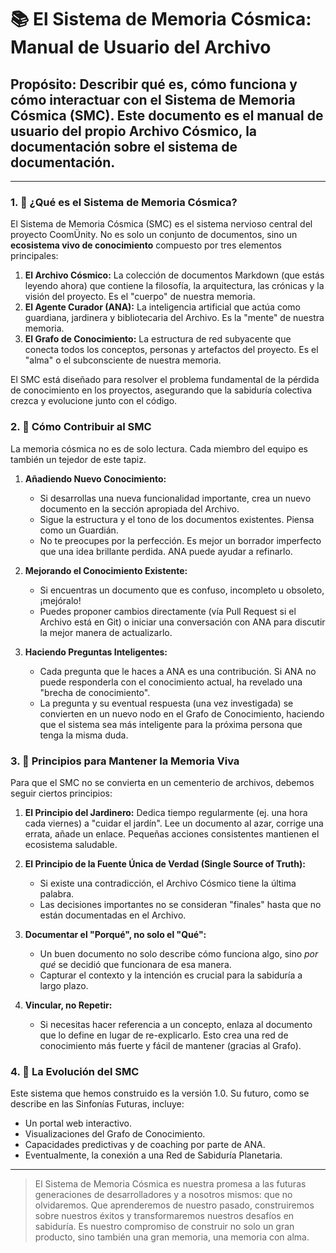 # 📚 El Sistema de Memoria Cósmica: Manual de Usuario del Archivo

## **Propósito:** Describir qué es, cómo funciona y cómo interactuar con el Sistema de Memoria Cósmica (SMC). Este documento es el manual de usuario del propio Archivo Cósmico, la documentación sobre el sistema de documentación.

---

### **1. 📜 ¿Qué es el Sistema de Memoria Cósmica?**

El Sistema de Memoria Cósmica (SMC) es el sistema nervioso central del proyecto CoomÜnity. No es solo un conjunto de documentos, sino un **ecosistema vivo de conocimiento** compuesto por tres elementos principales:

1.  **El Archivo Cósmico:** La colección de documentos Markdown (que estás leyendo ahora) que contiene la filosofía, la arquitectura, las crónicas y la visión del proyecto. Es el "cuerpo" de nuestra memoria.
2.  **El Agente Curador (ANA):** La inteligencia artificial que actúa como guardiana, jardinera y bibliotecaria del Archivo. Es la "mente" de nuestra memoria.
3.  **El Grafo de Conocimiento:** La estructura de red subyacente que conecta todos los conceptos, personas y artefactos del proyecto. Es el "alma" o el subconsciente de nuestra memoria.

El SMC está diseñado para resolver el problema fundamental de la pérdida de conocimiento en los proyectos, asegurando que la sabiduría colectiva crezca y evolucione junto con el código.

### **2. 🤝 Cómo Contribuir al SMC**

La memoria cósmica no es de solo lectura. Cada miembro del equipo es también un tejedor de este tapiz.

1.  **Añadiendo Nuevo Conocimiento:**
    -   Si desarrollas una nueva funcionalidad importante, crea un nuevo documento en la sección apropiada del Archivo.
    -   Sigue la estructura y el tono de los documentos existentes. Piensa como un Guardián.
    -   No te preocupes por la perfección. Es mejor un borrador imperfecto que una idea brillante perdida. ANA puede ayudar a refinarlo.

2.  **Mejorando el Conocimiento Existente:**
    -   Si encuentras un documento que es confuso, incompleto u obsoleto, ¡mejóralo!
    -   Puedes proponer cambios directamente (vía Pull Request si el Archivo está en Git) o iniciar una conversación con ANA para discutir la mejor manera de actualizarlo.

3.  **Haciendo Preguntas Inteligentes:**
    -   Cada pregunta que le haces a ANA es una contribución. Si ANA no puede responderla con el conocimiento actual, ha revelado una "brecha de conocimiento".
    -   La pregunta y su eventual respuesta (una vez investigada) se convierten en un nuevo nodo en el Grafo de Conocimiento, haciendo que el sistema sea más inteligente para la próxima persona que tenga la misma duda.

### **3. 🌱 Principios para Mantener la Memoria Viva**

Para que el SMC no se convierta en un cementerio de archivos, debemos seguir ciertos principios:

1.  **El Principio del Jardinero:** Dedica tiempo regularmente (ej. una hora cada viernes) a "cuidar el jardín". Lee un documento al azar, corrige una errata, añade un enlace. Pequeñas acciones consistentes mantienen el ecosistema saludable.

2.  **El Principio de la Fuente Única de Verdad (Single Source of Truth):**
    -   Si existe una contradicción, el Archivo Cósmico tiene la última palabra.
    -   Las decisiones importantes no se consideran "finales" hasta que no están documentadas en el Archivo.

3.  **Documentar el "Porqué", no solo el "Qué":**
    -   Un buen documento no solo describe cómo funciona algo, sino *por qué* se decidió que funcionara de esa manera.
    -   Capturar el contexto y la intención es crucial para la sabiduría a largo plazo.

4.  **Vincular, no Repetir:**
    -   Si necesitas hacer referencia a un concepto, enlaza al documento que lo define en lugar de re-explicarlo. Esto crea una red de conocimiento más fuerte y fácil de mantener (gracias al Grafo).

### **4. 🔮 La Evolución del SMC**

Este sistema que hemos construido es la versión 1.0. Su futuro, como se describe en las Sinfonías Futuras, incluye:

-   Un portal web interactivo.
-   Visualizaciones del Grafo de Conocimiento.
-   Capacidades predictivas y de coaching por parte de ANA.
-   Eventualmente, la conexión a una Red de Sabiduría Planetaria.

---

> El Sistema de Memoria Cósmica es nuestra promesa a las futuras generaciones de desarrolladores y a nosotros mismos: que no olvidaremos. Que aprenderemos de nuestro pasado, construiremos sobre nuestros éxitos y transformaremos nuestros desafíos en sabiduría. Es nuestro compromiso de construir no solo un gran producto, sino también una gran memoria, una memoria con alma. 
